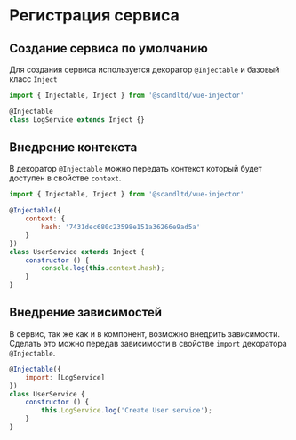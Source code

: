 # Регистрация сервиса

## Создание сервиса по умолчанию

Для создания сервиса используется декоратор `@Injectable` и базовый класс `Inject`

``` js
import { Injectable, Inject } from '@scandltd/vue-injector'

@Injectable
class LogService extends Inject {}
```

## Внедрение контекста

В декоратор `@Injectable` можно передать контекст который будет доступен в свойстве `context`.

``` js
import { Injectable, Inject } from '@scandltd/vue-injector'

@Injectable({
    context: {
        hash: '7431dec680c23598e151a36266e9ad5a'
    }
})
class UserService extends Inject {
    constructor () {
        console.log(this.context.hash);
    }
}
```

## Внедрение зависимостей

В сервис, так же как и в компонент, возможно внедрить зависимости. Сделать это можно передав зависимости в свойстве `import` декоратора `@Injectable`.

``` js
@Injectable({
    import: [LogService]
})
class UserService {
    constructor () {
        this.LogService.log('Create User service');
    }
}
```
